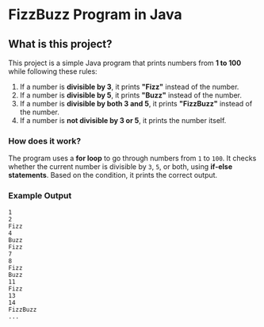 # FizzBuzz Program in Java

## What is this project?

This project is a simple Java program that prints numbers from **1 to 100** while following these rules:

1. If a number is **divisible by 3**, it prints **"Fizz"** instead of the number.
2. If a number is **divisible by 5**, it prints **"Buzz"** instead of the number.
3. If a number is **divisible by both 3 and 5**, it prints **"FizzBuzz"** instead of the number.
4. If a number is **not divisible by 3 or 5**, it prints the number itself.

### How does it work?

The program uses a **for loop** to go through numbers from `1` to `100`. It checks whether the current number is divisible by `3`, `5`, or both, using **if-else statements**. Based on the condition, it prints the correct output.

### Example Output

```plaintext
1
2
Fizz
4
Buzz
Fizz
7
8
Fizz
Buzz
11
Fizz
13
14
FizzBuzz
...
